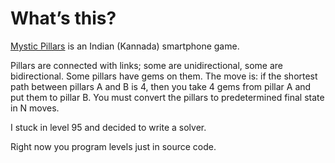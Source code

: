 ﻿# What’s this?

[Mystic Pillars](https://play.google.com/store/apps/details?id=com.HolyCow.MysticPillars) is an Indian (Kannada) smartphone game.

Pillars are connected with links; some are unidirectional, some are bidirectional. Some pillars have gems on them. The move is: if the shortest path between pillars A and B is 4, then you take 4 gems from pillar A and put them to pillar B. You must convert the pillars to predetermined final state in N moves.

I stuck in level 95 and decided to write a solver.

Right now you program levels just in source code.
